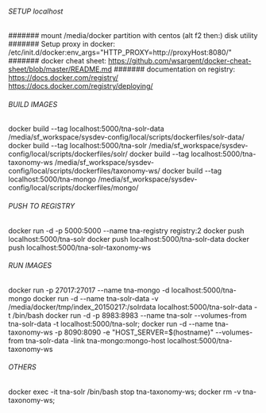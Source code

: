 ###### SETUP localhost
####### mount /media/docker partition with centos (alt f2 then:) disk utility
####### Setup proxy in docker: /etc/init.d/docker:env_args="HTTP_PROXY=http://proxyHost:8080/"
####### docker cheat sheet: https://github.com/wsargent/docker-cheat-sheet/blob/master/README.md
####### documentation on registry: https://docs.docker.com/registry/ https://docs.docker.com/registry/deploying/

###### BUILD IMAGES
docker build --tag localhost:5000/tna-solr-data /media/sf_workspace/sysdev-config/local/scripts/dockerfiles/solr-data/
docker build --tag localhost:5000/tna-solr /media/sf_workspace/sysdev-config/local/scripts/dockerfiles/solr/
docker build --tag localhost:5000/tna-taxonomy-ws /media/sf_workspace/sysdev-config/local/scripts/dockerfiles/taxonomy-ws/
docker build --tag localhost:5000/tna-mongo /media/sf_workspace/sysdev-config/local/scripts/dockerfiles/mongo/




###### PUSH TO REGISTRY
docker run -d -p 5000:5000 --name tna-registry registry:2
docker push localhost:5000/tna-solr
docker push localhost:5000/tna-solr-data
docker push localhost:5000/tna-solr-taxonomy-ws



###### RUN IMAGES

docker run -p 27017:27017 --name tna-mongo -d localhost:5000/tna-mongo
docker run -d --name tna-solr-data -v /media/docker/tmp/index_20150217:/solrdata localhost:5000/tna-solr-data -t /bin/bash
docker run -d -p 8983:8983 --name tna-solr --volumes-from tna-solr-data -t localhost:5000/tna-solr;
docker run -d --name tna-taxonomy-ws -p 8090:8090 -e "HOST_SERVER=$(hostname)" --volumes-from tna-solr-data -link tna-mongo:mongo-host localhost:5000/tna-taxonomy-ws




###### OTHERS
docker exec -it tna-solr /bin/bash
stop tna-taxonomy-ws;
docker rm -v tna-taxonomy-ws;

